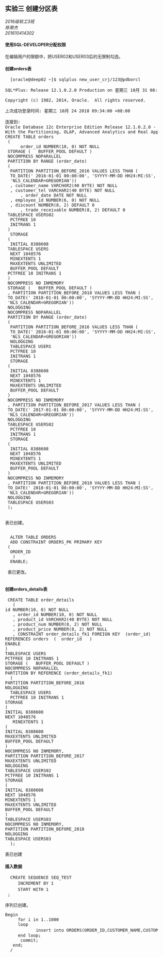## 实验三 创建分区表
*2016级软工3班*  
 *陈荣杰*  
 *201610414302* 

#### 使用SQL-DEVELOPER分配权限  
  在编辑用户的限额中，把USER02和USER03后的无限制勾选。  

#### 创建orders表
  <pre>
  [oracle@deep02 ~]$ sqlplus new_user_crj/123@pdborcl

SQL*Plus: Release 12.1.0.2.0 Production on 星期三 10月 31 08:49:31 2018

Copyright (c) 1982, 2014, Oracle.  All rights reserved.

上次成功登录时间: 星期三 10月 24 2018 09:34:00 +08:00

连接到:
Oracle Database 12c Enterprise Edition Release 12.1.0.2.0 - 64bit Production
With the Partitioning, OLAP, Advanced Analytics and Real Application Testing options
CREATE TABLE orders
 (
      order_id NUMBER(10, 0) NOT NULL
 STORAGE (   BUFFER_POOL DEFAULT )
 NOCOMPRESS NOPARALLEL
 PARTITION BY RANGE (order_date)
 (
  PARTITION PARTITION_BEFORE_2016 VALUES LESS THAN (
  TO_DATE(' 2016-01-01 00:00:00', 'SYYYY-MM-DD HH24:MI:SS',
  'NLS_CALENDAR=GREGORIAN'))
  , customer_name VARCHAR2(40 BYTE) NOT NULL
  , customer_tel VARCHAR2(40 BYTE) NOT NULL
      , order_date DATE NOT NULL
  , employee_id NUMBER(6, 0) NOT NULL
  , discount NUMBER(8, 2) DEFAULT 0
      , trade_receivable NUMBER(8, 2) DEFAULT 0
 TABLESPACE USERS02
  PCTFREE 10
  INITRANS 1
 )
  STORAGE
 (
  INITIAL 8388608
 TABLESPACE USERS
  NEXT 1048576
  MINEXTENTS 1
  MAXEXTENTS UNLIMITED
  BUFFER_POOL DEFAULT
 PCTFREE 10 INITRANS 1
 )
 NOCOMPRESS NO INMEMORY
 STORAGE (   BUFFER_POOL DEFAULT )
 , PARTITION PARTITION_BEFORE_2018 VALUES LESS THAN (
 TO_DATE(' 2018-01-01 00:00:00', 'SYYYY-MM-DD HH24:MI:SS',
 'NLS_CALENDAR=GREGORIAN'))
 NOLOGGING
 NOCOMPRESS NOPARALLEL
 PARTITION BY RANGE (order_date)
 (
  PARTITION PARTITION_BEFORE_2016 VALUES LESS THAN (
  TO_DATE(' 2016-01-01 00:00:00', 'SYYYY-MM-DD HH24:MI:SS',
  'NLS_CALENDAR=GREGORIAN'))
  NOLOGGING
  TABLESPACE USERS
  PCTFREE 10
  INITRANS 1
  STORAGE
 (
  INITIAL 8388608
  NEXT 1048576
  MINEXTENTS 1
  MAXEXTENTS UNLIMITED
  BUFFER_POOL DEFAULT
 )
 NOCOMPRESS NO INMEMORY
 , PARTITION PARTITION_BEFORE_2017 VALUES LESS THAN (
 TO_DATE(' 2017-01-01 00:00:00', 'SYYYY-MM-DD HH24:MI:SS',
 'NLS_CALENDAR=GREGORIAN'))
 NOLOGGING
 TABLESPACE USERS02
  PCTFREE 10
  INITRANS 1
  STORAGE
 (
  INITIAL 8388608
  NEXT 1048576
  MINEXTENTS 1
  MAXEXTENTS UNLIMITED
  BUFFER_POOL DEFAULT
 )
 NOCOMPRESS NO INMEMORY
 , PARTITION PARTITION_BEFORE_2018 VALUES LESS THAN (
 TO_DATE(' 2018-01-01 00:00:00', 'SYYYY-MM-DD HH24:MI:SS',
 'NLS_CALENDAR=GREGORIAN'))
 NOLOGGING
 TABLESPACE USERS03
 );


表已创建。
  </pre> 
  
  
  <pre>
  ALTER TABLE ORDERS
  ADD CONSTRAINT ORDERS_PK PRIMARY KEY
 (
  ORDER_ID
   )
  ENABLE;

 表已更改。
  </pre>

#### 创建orders_details表
<pre>
 CREATE TABLE order_details
   (
id NUMBER(10, 0) NOT NULL
   , order_id NUMBER(10, 0) NOT NULL
   , product_id VARCHAR2(40 BYTE) NOT NULL
   , product_num NUMBER(8, 2) NOT NULL
   , product_price NUMBER(8, 2) NOT NULL
   , CONSTRAINT order_details_fk1 FOREIGN KEY  (order_id)
REFERENCES orders  (  order_id   )
ENABLE
)
TABLESPACE USERS
PCTFREE 10 INITRANS 1
STORAGE (   BUFFER_POOL DEFAULT )
NOCOMPRESS NOPARALLEL
PARTITION BY REFERENCE (order_details_fk1)
  (
PARTITION PARTITION_BEFORE_2016
NOLOGGING
  TABLESPACE USERS
  PCTFREE 10 INITRANS 1
STORAGE
(
INITIAL 8388608
NEXT 1048576
   MINEXTENTS 1
(
INITIAL 8388608
MAXEXTENTS UNLIMITED
BUFFER_POOL DEFAULT
)
NOCOMPRESS NO INMEMORY,
PARTITION PARTITION_BEFORE_2017
MAXEXTENTS UNLIMITED
NOLOGGING
TABLESPACE USERS02
PCTFREE 10 INITRANS 1
STORAGE
(
INITIAL 8388608
NEXT 1048576
MINEXTENTS 1
MAXEXTENTS UNLIMITED
BUFFER_POOL DEFAULT
)
TABLESPACE USERS03
NOCOMPRESS NO INMEMORY,
PARTITION PARTITION_BEFORE_2018
NOLOGGING
TABLESPACE USERS03
  );
  
表已创建
</pre>  
#### 插入数据  

<pre>
  CREATE SEQUENCE SEQ_TEST
　　　INCREMENT BY 1
　　　START WITH 1
 ;

序列已创建。
</pre>
<pre>
Begin
     for i in 1..1000
     loop
            insert into ORDERS(ORDER_ID,CUSTOMER_NAME,CUSTOMER_TEL,ORDER_DATE,EMPLOYEE_ID,DISCOUNT) VALUES(SEQ_TEST.nextval,'张三',12345,to_date('2016-01-01','yyyy-mm-dd'),SEQ_TEST.nextval,SEQ_TEST.nextval);
     end loop;
      commit;
   end;
  /
</pre>
